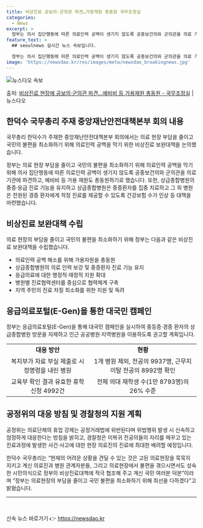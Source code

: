 ```yaml
---
title: 비상진료 공보의·군의관 파견…가용재원 총동원 국무조정실
categories:
  - News
excerpt: >
  정부는 의사 집단행동에 따른 의료인력 공백이 생기지 않도록 공중보건의와 군의관을 의료 기관에 파견하고, 예비…
feature_text: >
  ## seoulnews 실시간 뉴스 속보입니다.

  정부는 의사 집단행동에 따른 의료인력 공백이 생기지 않도록 공중보건의와 군의관을 의료 기관에 파견하고, 예비…
image: 'https://newsdao.kr/res/images/meta/newsdao_breakingnews.jpg'
---
```


![뉴스다오 속보](https://newsdao.kr/res/images/meta/newsdao_breakingnews.jpg)

<p>출처: <a href="https://newsdao.kr/3264" rel="dofollow">비상진료 현장에 공보의·군의관 파견…예비비 등 가용재원 총동원 - 국무조정실</a> | 뉴스다오</p>

<h2 data-ke-size="size26">한덕수 국무총리 주재 중앙재난안전대책본부 회의 내용</h2>
국무총리 한덕수가 주재한 중앙재난안전대책본부 회의에서는 의료 현장 부담을 줄이고 국민의 불편을 최소화하기 위해 의료인력 공백을 막기 위한 비상진료 보완대책을 논의했습니다.

<p data-ke-size="size16">정부는 의료 현장 부담을 줄이고 국민의 불편을 최소화하기 위해 의료인력 공백을 막기 위해 의사 집단행동에 따른 의료인력 공백이 생기지 않도록 공중보건의와 군의관을 의료 기관에 파견하고, 예비비 등 가용 재원도 총동원하기로 했습니다. 또한, 상급종합병원의 중증·응급 진료 기능을 유지하고 상급종합병원은 중증환자를 집중 치료하고 그 외 병원은 전원된 경증 환자에게 적정 진료를 제공할 수 있도록 건강보험 수가 인상 등 대책을 마련했습니다.</p>

<h2 data-ke-size="size26">비상진료 보완대책 수립</h2>
의료 현장의 부담을 줄이고 국민의 불편을 최소화하기 위해 정부는 다음과 같은 비상진료 보완대책을 수립했습니다.

<ul>
  <li>의료인력 공백 해소를 위해 가용자원을 총동원</li>
  <li>상급종합병원의 의료 인력 보강 및 중증환자 진료 기능 유지</li>
  <li>응급의료에 대한 행정적·재정적 지원 확대</li>
  <li>병원별 진료협력센터를 중심으로 협력체계 구축</li>
  <li>지역 주민의 진료 차질 최소화를 위한 지원 및 독려</li>
</ul>

<h2 data-ke-size="size26">응급의료포털(E-Gen)을 통한 대국민 캠페인</h2>
정부는 응급의료포털(E-Gen)을 통해 대국민 캠페인을 실시하여 중등증·경증 환자의 상급종합병원 방문을 자제하고 인근 공공병원·지역병원을 이용하도록 권고할 계획입니다.

<table>
  <tr>
    <td style="text-align: center; height: 17px;"><b>대응 방안</b></td>
    <td style="text-align: center; height: 17px;"><b>현황</b></td>
  </tr>
  <tr>
    <td style="text-align: center; height: 17px;">복지부가 자료 부실 제출로 시정명령을 내린 병원</td>
    <td style="text-align: center; height: 17px;">1개 병원 제외, 전공의 9937명, 근무지 이탈 전공의 8992명 확인</td>
  </tr>
  <tr>
    <td style="text-align: center; height: 17px;">교육부 확인 결과 유효한 휴학 신청 4992건</td>
    <td style="text-align: center; height: 17px;">전체 의대 재학생 수(1만 8793명)의 26% 수준</td>
  </tr>
</table>

<h2 data-ke-size="size26">공정위의 대응 방침 및 경찰청의 지원 계획</h2>
공정위는 의료단체의 휴업 강제는 공정거래법에 위반된다며 위법행위 발생 시 신속하고 엄정하게 대응한다는 방침을 밝히고, 경찰청은 미복귀 전공의들의 자리를 메꾸고 있는 진료과정에 발생한 사건·사고에 대한 현장 의료진의 진료에 최대한 배려할 예정입니다.

<p data-ke-size="size16">한덕수 국무총리는 “현재의 어려운 상황을 견딜 수 있는 것은 고된 의료현장을 묵묵히 지키고 계신 의료진과 병원 관계자분들, 그리고 의료현장에서 불편을 겪으시면서도 성숙한 시민의식으로 정부의 비상진료대책에 적극 협조해 주고 계신 국민 여러분 덕분”이라며 “정부는 의료현장의 부담을 줄이고 국민 불편을 최소화하기 위해 최선을 다하겠다”고 밝혔습니다.</p>

<hr>

<p data-ke-size="size16">&nbsp;</p> 

신속 뉴스 바로가기 👉 <a href="https://newsdao.kr" rel="dofollow">https://newsdao.kr</a>


